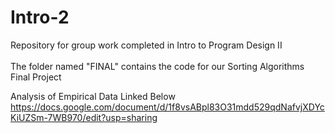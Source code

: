 # Intro-2
Repository for group work completed in Intro to Program Design II\
\
The folder named "FINAL" contains the code for our Sorting Algorithms Final Project 

Analysis of Empirical Data Linked Below 
\
https://docs.google.com/document/d/1f8vsABpl83O31mdd529qdNafvjXDYcKiUZSm-7WB970/edit?usp=sharing
